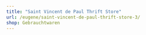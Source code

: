 ```yaml
---
title: "Saint Vincent de Paul Thrift Store"
url: /eugene/saint-vincent-de-paul-thrift-store-3/
shop: Gebrauchtwaren
---
```

